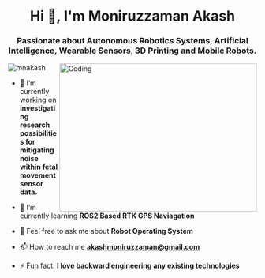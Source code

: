<h1 align="center">Hi 👋, I'm Moniruzzaman Akash</h1>
<h3 align="center">Passionate about Autonomous Robotics Systems, Artificial Intelligence, Wearable Sensors, 3D Printing and Mobile Robots.</h3>
<img align="right" alt="Coding" width="400" height="300" src="img/ProjectsShow.gif">
<p align="left"> <img src="https://komarev.com/ghpvc/?username=mnakash&label=Profile%20views&color=0e75b6&style=flat" alt="mnakash" /> </p>

- 🔭 I’m currently working on **investigating research possibilities for mitigating noise within fetal movement sensor data.**

- 🌱 I’m currently learning **ROS2 Based RTK GPS Naviagation**

- 💬 Feel free to ask me about **Robot Operating System**

- 📫 How to reach me **akashmoniruzzaman@gmail.com**

- ⚡ Fun fact: **I love backward engineering any existing technologies**


